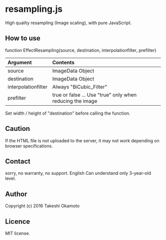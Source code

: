 # resampling.js
High quality resampling (Image scaling), with pure JavaScript.


## How to use 

function EffectResampling(source, destination, interpolationfilter, prefilter)

| Argument | Contents |
|:-----------|:-------------|
| source | ImageData Object |
| destination | ImageData Object |
| interpolationfilter | Always "BiCubic_Filter" |
| prefilter | true or false ... Use "true" only when reducing the image |
Set width / height of "destination" before calling the function.    

## Caution
If the HTML file is not uploaded to the server, it may not work depending on browser specifications.

## Contact
sorry, no warranty, no support. English Can understand only 3-year-old level.  

## Author
Copyright (c) 2016 Takeshi Okamoto

## Licence
MIT license.  
